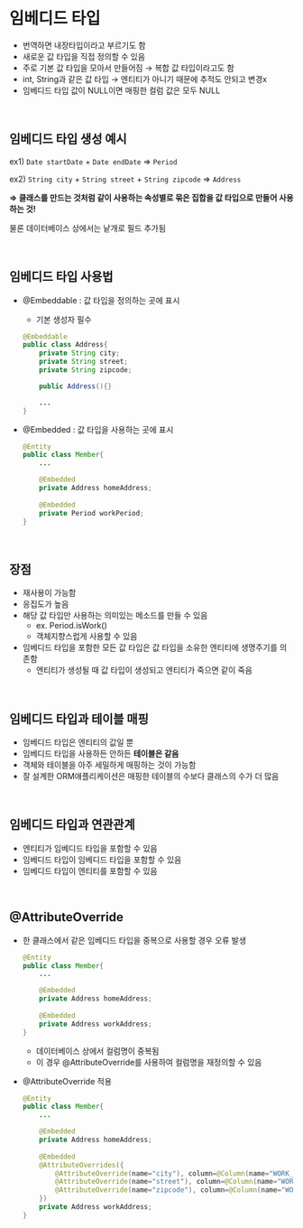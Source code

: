 # 임베디드 타입

- 번역하면 내장타입이라고 부르기도 함
- 새로운 값 타입을 직접 정의할 수 있음
- 주로 기본 값 타입을 모아서 만들어짐 → 복합 값 타입이라고도 함
- int, String과 같은 값 타입 → 엔티티가 아니기 때문에 추적도 안되고 변경x
- 임베디드 타입 값이 NULL이면 매핑한 컬럼 값은 모두 NULL

<br>

## 임베디드 타입 생성 예시

ex1) `Date startDate` + `Date endDate` ⇒ `Period`

ex2) `String city` + `String street` + `String zipcode` ⇒ `Address`

**⇒ 클래스를 만드는 것처럼 같이 사용하는 속성별로 묶은 집합을 값 타입으로 만들어 사용하는 것!** 

물론 데이터베이스 상에서는 낱개로 필드 추가됨

<br>

## 임베디드 타입 사용법

- @Embeddable : 값 타입을 정의하는 곳에 표시
    - 기본 생성자 필수
    
    ```java
    @Embeddable
    public class Address{
    	private String city;
    	private String street;
    	private String zipcode;
    
    	public Address(){}
    
    	...
    }
    ```
    
- @Embedded : 값 타입을 사용하는 곳에 표시
    
    ```java
    @Entity
    public class Member{
    	...
    
    	@Embedded
    	private Address homeAddress;
    	
    	@Embedded
    	private Period workPeriod;
    }
    ```
    

<br>

## 장점

- 재사용이 가능함
- 응집도가 높음
- 해당 값 타입만 사용하는 의미있는 메소드를 만들 수 있음
    - ex. Period.isWork()
    - 객체지향스럽게 사용할 수 있음
- 임베디드 타입을 포함한 모든 값 타입은 값 타입을 소유한 엔티티에 생명주기를 의존함
    - 엔티티가 생성될 때 값 타입이 생성되고 엔티티가 죽으면 같이 죽음

<br>

## 임베디드 타입과 테이블 매핑

- 임베디드 타입은 엔티티의 값일 뿐
- 임베디드 타입을 사용하든 안하든 **테이블은 같음**
- 객체와 테이블을 아주 세밀하게 매핑하는 것이 가능함
- 잘 설계한 ORM애플리케이션은 매핑한 테이블의 수보다 클래스의 수가 더 많음

<br>

## 임베디드 타입과 연관관계

- 엔티티가 임베디드 타입을 포함할 수 있음
- 임베디드 타입이 임베디드 타입을 포함할 수 있음
- 임베디드 타입이 엔티티를 포함할 수 있음

<br>

## @AttributeOverride

- 한 클래스에서 같은 임베디드 타입을 중복으로 사용할 경우 오류 발생
    
    ```java
    @Entity
    public class Member{
    	...
    
    	@Embedded
    	private Address homeAddress;
    	
    	@Embedded
    	private Address workAddress;
    }
    ```
    
    - 데이터베이스 상에서 컬럼명이 중복됨
    - 이 경우 @AttributeOverride를 사용하여 컬럼명을 재정의할 수 있음
- @AttributeOverride 적용
    
    ```java
    @Entity
    public class Member{
    	...
    
    	@Embedded
    	private Address homeAddress;
    	
    	@Embedded
    	@AttributeOverrides({
    		@AttributeOverride(name="city"), column=@Column(name="WORK_CITY"),
    		@AttributeOverride(name="street"), column=@Column(name="WORK_STREET"),
    		@AttributeOverride(name="zipcode"), column=@Column(name="WORK_ZIPCODE")
    	})
    	private Address workAddress;
    }
    ```
